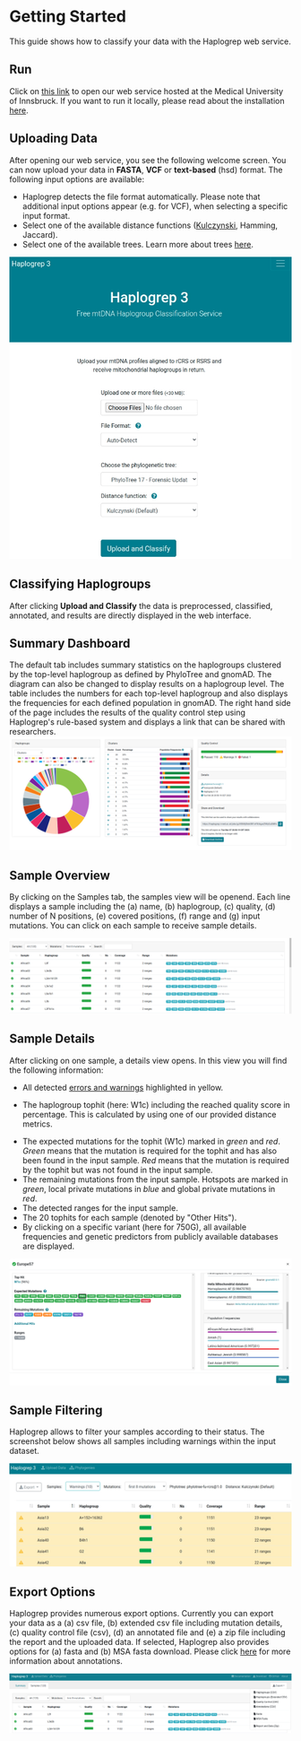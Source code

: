# Getting Started

This guide shows how to classify your data with the Haplogrep web service.

## Run
Click on [this link](https://haplogrep.i-med.ac.at) to open our web service hosted at the Medical University of Innsbruck. If you want to run it locally, please read about the installation [here](../installation).

## Uploading Data
After opening our web service, you see the following welcome screen. You can now upload your data in **FASTA**, **VCF** or **text-based** (hsd) format. The following input options are available:

* Haplogrep detects the file format automatically. Please note that additional input options appear (e.g. for VCF), when selecting a specific input format.
* Select one of the available distance functions ([Kulczynski](../kulczynski), Hamming, Jaccard).
* Select one of the available trees. Learn more about trees [here](../trees).  

![](images/interface/welcome_screen.png)

## Classifying Haplogroups
After clicking **Upload and Classify** the data is preprocessed, classified, annotated, and results are directly displayed in the web interface.

## Summary Dashboard
The default tab includes summary statistics on the haplogroups clustered by the top-level haplogroup as defined by PhyloTree and gnomAD. The diagram can also be changed to display results on a haplogroup level. The table includes the numbers for each top-level haplogroup and also displays the frequencies for each defined population in gnomAD. The right hand side of the page includes the results of the quality control step using Haplogrep's rule-based system and displays a link that can be shared with researchers.  
![](images/interface/data_classified_dashboard.png)

## Sample Overview
By clicking on the Samples tab, the samples view will be openend. Each line displays a sample including the (a) name, (b) haplogroup, (c) quality, (d) number of N positions, (e) covered positions, (f) range and (g) input mutations. You can click on each sample to receive sample details.

![](images/interface/data_classified.png)

## Sample Details
After clicking on one sample, a details view opens. In this view you will find the following information:

* All detected [errors and warnings](../errors-warnings) highlighted in yellow.
+ The haplogroup tophit (here: W1c) including the reached quality score in percentage. This is calculated by using one of our provided distance metrics.  
* The expected mutations for the tophit (W1c) marked in *green* and *red*. *Green* means that the mutation is required for the tophit and has also been found in the input sample. *Red* means that the mutation is required by the tophit but was not found in the input sample.
* The remaining mutations from the input sample. Hotspots are marked in *green*, local private mutations in *blue* and global private mutations in *red*.
* The detected ranges for the input sample.
* The 20 tophits for each sample (denoted by "Other Hits").
* By clicking on a specific variant (here for 750G), all available frequencies and genetic predictors from publicly available databases are displayed.

![](images/interface/sample_details.png)

## Sample Filtering
Haplogrep allows to filter your samples according to their status. The screenshot below shows all samples including warnings within the input dataset.  

![](images/interface/data_filtered.png)

## Export Options
Haplogrep provides numerous export options. Currently you can export your data as a (a) csv file, (b) extended csv file including mutation details, (c) quality control file (csv), (d) an annotated file and (e) a zip file including the report and the uploaded data. If selected, Haplogrep also provides options for (a) fasta and (b) MSA fasta download. Please click [here](annotations.md) for more information about annotations.  

![](images/interface/export_options.png)
